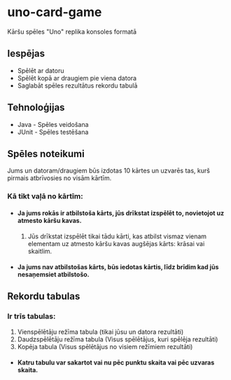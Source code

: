 # uno-card-game
Kāršu spēles "Uno" replika konsoles formatā

## Iespējas

- Spēlēt ar datoru
- Spēlēt kopā ar draugiem pie viena datora
- Saglabāt spēles rezultātus rekordu tabulā

## Tehnoloģijas

- Java - Spēles veidošana
- JUnit - Spēles testēšana

## Spēles noteikumi

Jums un datoram/draugiem būs izdotas 10 kārtes un uzvarēs tas, kurš pirmais atbrīvosies no visām kārtīm.

### Kā tikt vaļā no kārtīm:

- #### Ja jums rokās ir atbilstoša kārts, jūs drīkstat izspēlēt to, novietojot uz atmesto kāršu kavas.

    1. Jūs drīkstat izspēlēt tikai tādu kārti, kas atbilst vismaz vienam elementam uz atmesto kāršu kavas augšējas kārts: krāsai vai skaitlim.
   

- #### Ja jums nav atbilstošas kārts, būs iedotas kārtis, līdz brīdim kad jūs nesaņemsiet atbilstošo.


## Rekordu tabulas

### Ir trīs tabulas:

   1. Vienspēlētāju režīma tabula (tikai jūsu un datora rezultāti)
   2. Daudzspēlētāju režīma tabula (Visus spēlētājus, kuri spēlēja rezultāti)
   3. Kopēja tabula (Visus spēlētājus no visiem režīmiem rezultāti)

- #### Katru tabulu var sakartot vai nu pēc punktu skaita vai pēc uzvaras skaita.

    
